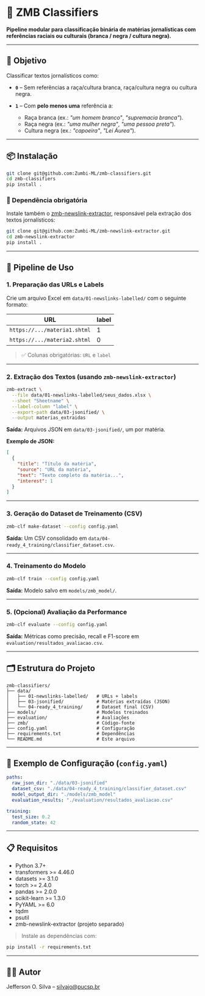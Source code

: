 # 📰 ZMB Classifiers

**Pipeline modular para classificação binária de matérias jornalísticas com referências raciais ou culturais (branca / negra / cultura negra).**

---

## 🎯 Objetivo

Classificar textos jornalísticos como:

* **`0`** – Sem referências a raça/cultura branca, raça/cultura negra ou cultura negra.
* **`1`** – Com **pelo menos uma** referência a:

  * Raça branca (ex.: *"um homem branco"*, *"supremacia branca"*).
  * Raça negra (ex.: *"uma mulher negra"*, *"uma pessoa preta"*).
  * Cultura negra (ex.: *"capoeira"*, *"Lei Áurea"*).

---

## 📦 Instalação

```bash
git clone git@github.com:Zumbi-ML/zmb-classifiers.git
cd zmb-classifiers
pip install .
```

### 📌 Dependência obrigatória

Instale também o [zmb-newslink-extractor](https://github.com/seu_usuario/zmb-newslink-extractor), responsável pela extração dos textos jornalísticos:

```bash
git clone git@github.com:Zumbi-ML/zmb-newslink-extractor.git
cd zmb-newslink-extractor
pip install .
```

---

## 🚩 Pipeline de Uso

### 1. **Preparação das URLs e Labels**

Crie um arquivo Excel em `data/01-newslinks-labelled/` com o seguinte formato:

| URL                          | label |
| ---------------------------- | ----- |
| `https://.../materia1.shtml` | 1     |
| `https://.../materia2.shtml` | 0     |

> ✅ Colunas obrigatórias: `URL` e `label`

---

### 2. **Extração dos Textos** (usando `zmb-newslink-extractor`)

```bash
zmb-extract \
  --file data/01-newslinks-labelled/seus_dados.xlsx \
  --sheet "Sheetname" \
  --label-column "label" \
  --export-path data/03-jsonified/ \
  --output materias_extraidas
```

**Saída:** Arquivos JSON em `data/03-jsonified/`, um por matéria.

**Exemplo de JSON:**

```json
[
  {
    "title": "Título da matéria",
    "source": "URL da matéria",
    "text": "Texto completo da matéria...",
    "interest": 1
  }
]
```

---

### 3. **Geração do Dataset de Treinamento (CSV)**

```bash
zmb-clf make-dataset --config config.yaml
```

**Saída:** Um CSV consolidado em `data/04-ready_4_training/classifier_dataset.csv`.

---

### 4. **Treinamento do Modelo**

```bash
zmb-clf train --config config.yaml
```

**Saída:** Modelo salvo em `models/zmb_model/`.

---

### 5. **(Opcional) Avaliação da Performance**

```bash
zmb-clf evaluate --config config.yaml
```

**Saída:** Métricas como precisão, recall e F1-score em `evaluation/resultados_avaliacao.csv`.

---

## 🗂️ Estrutura do Projeto

```
zmb-classifiers/
├── data/
│   ├── 01-newslinks-labelled/   # URLs + labels
│   ├── 03-jsonified/            # Matérias extraídas (JSON)
│   └── 04-ready_4_training/     # Dataset final (CSV)
├── models/                      # Modelos treinados
├── evaluation/                  # Avaliações
├── zmb/                         # Código-fonte
├── config.yaml                  # Configuração
├── requirements.txt             # Dependências
└── README.md                    # Este arquivo
```

---

## 🔧 Exemplo de Configuração (`config.yaml`)

```yaml
paths:
  raw_json_dir: "./data/03-jsonified"
  dataset_csv: "./data/04-ready_4_training/classifier_dataset.csv"
  model_output_dir: "./models/zmb_model"
  evaluation_results: "./evaluation/resultados_avaliacao.csv"

training:
  test_size: 0.2
  random_state: 42
```

---

## 📋 Requisitos

* Python 3.7+
* transformers >= 4.46.0
* datasets >= 3.1.0
* torch >= 2.4.0
* pandas >= 2.0.0
* scikit-learn >= 1.3.0
* PyYAML >= 6.0
* tqdm
* psutil
* zmb-newslink-extractor (projeto separado)

> Instale as dependências com:

```bash
pip install -r requirements.txt
```

---

## 👨‍💻 Autor

Jefferson O. Silva – [silvajo@pucsp.br](mailto:silvajo@pucsp.br)